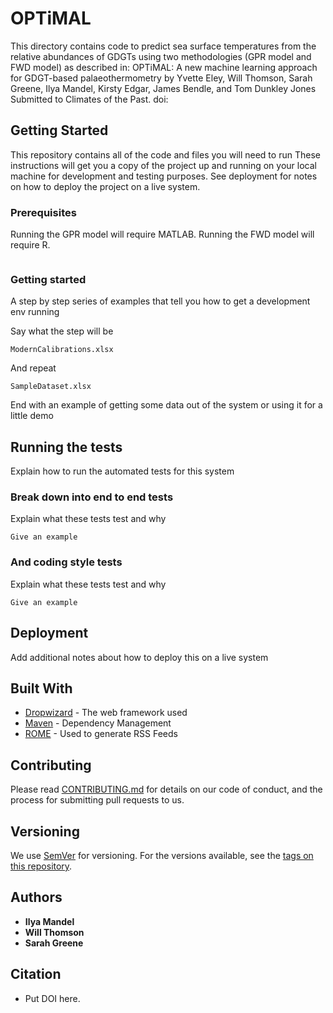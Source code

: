 # OPTiMAL

This directory contains code to predict sea surface temperatures from the relative abundances of GDGTs using two methodologies (GPR model and FWD model) as described in:
OPTiMAL: A new machine learning approach for GDGT-based palaeothermometry
by Yvette Eley, Will Thomson, Sarah Greene, Ilya Mandel, Kirsty Edgar, James Bendle, and Tom Dunkley Jones
Submitted to Climates of the Past.
doi:

## Getting Started

This repository contains all of the code and files you will need to run These instructions will get you a copy of the project up and running on your local machine for development and testing purposes. See deployment for notes on how to deploy the project on a live system.

### Prerequisites

Running the GPR model will require MATLAB. Running the FWD model will require R.

```

```

### Getting started

A step by step series of examples that tell you how to get a development env running

Say what the step will be

```
ModernCalibrations.xlsx
```

And repeat

```
SampleDataset.xlsx
```

End with an example of getting some data out of the system or using it for a little demo

## Running the tests

Explain how to run the automated tests for this system

### Break down into end to end tests

Explain what these tests test and why

```
Give an example
```

### And coding style tests

Explain what these tests test and why

```
Give an example
```

## Deployment

Add additional notes about how to deploy this on a live system

## Built With

* [Dropwizard](http://www.dropwizard.io/1.0.2/docs/) - The web framework used
* [Maven](https://maven.apache.org/) - Dependency Management
* [ROME](https://rometools.github.io/rome/) - Used to generate RSS Feeds

## Contributing

Please read [CONTRIBUTING.md](https://gist.github.com/PurpleBooth/b24679402957c63ec426) for details on our code of conduct, and the process for submitting pull requests to us.

## Versioning

We use [SemVer](http://semver.org/) for versioning. For the versions available, see the [tags on this repository](https://github.com/your/project/tags). 

## Authors

* **Ilya Mandel**
* **Will Thomson**
* **Sarah Greene**

## Citation

* Put DOI here.

